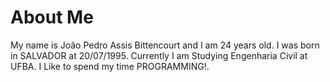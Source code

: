 
# About Me

My name is João Pedro Assis Bittencourt and I am 24 years old.
I was born in SALVADOR at 20/07/1995.
Currently I am Studying Engenharia Civil at UFBA.
I Like to spend my time PROGRAMMING!.
